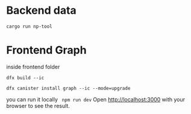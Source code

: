 
# Backend data


```inside np-tool folder
cargo run np-tool
```


# Frontend Graph

inside frontend folder
```
dfx build --ic 

dfx canister install graph --ic --mode=upgrade
```
you can run it locally ``` npm run dev```
Open [http://localhost:3000](http://localhost:3000) with your browser to see the result.

